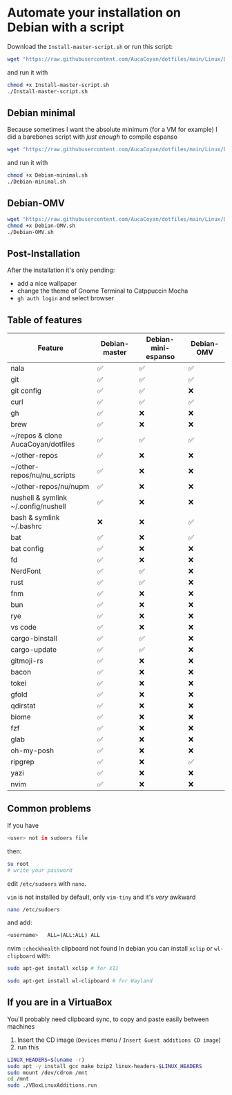 # Automate your installation on Debian with a script

Download the `Install-master-script.sh` or run this script:

```bash
wget "https://raw.githubusercontent.com/AucaCoyan/dotfiles/main/Linux/Debian/Install-master-script.sh" --output-document=Install-master-script.sh
```

and run it with

```bash
chmod +x Install-master-script.sh
./Install-master-script.sh
```

## Debian minimal

Because sometimes I want the absolute minimum (for a VM for example) I did a
barebones script with _just enough_ to compile espanso

```bash
wget "https://raw.githubusercontent.com/AucaCoyan/dotfiles/main/Linux/Debian/Debian-minimal.sh" --output-document=Debian-minimal.sh
```

and run it with

```bash
chmod +x Debian-minimal.sh
./Debian-minimal.sh
```

## Debian-OMV

```bash
wget "https://raw.githubusercontent.com/AucaCoyan/dotfiles/main/Linux/Debian/Debian-OMV.sh" --output-document=Debian-OMV.sh
chmod +x Debian-OMV.sh
./Debian-OMV.sh
```

## Post-Installation

After the installation it's only pending:

- add a nice wallpaper
- change the theme of Gnome Terminal to Catppuccin Mocha
- `gh auth login` and select browser

## Table of features

| Feature                             | Debian-master | Debian-mini-espanso | Debian-OMV |
| ----------------------------------- | ------------- | ------------------- | ---------- |
| nala                                | ✅            | ✅                  | ✅         |
| git                                 | ✅            | ✅                  | ✅         |
| git config                          | ✅            | ✅                  | ❌         |
| curl                                | ✅            | ✅                  | ✅         |
| gh                                  | ✅            | ❌                  | ❌         |
| brew                                | ✅            | ❌                  | ❌         |
| ~/repos & clone AucaCoyan/dotfiles  | ✅            | ✅                  | ✅         |
| ~/other-repos                       | ✅            | ❌                  | ❌         |
| ~/other-repos/nu/nu_scripts         | ✅            | ❌                  | ❌         |
| ~/other-repos/nu/nupm               | ✅            | ❌                  | ❌         |
| nushell & symlink ~/.config/nushell | ✅            | ❌                  | ❌         |
| bash & symlink ~/.bashrc            | ❌            | ❌                  | ✅         |
| bat                                 | ✅            | ❌                  | ✅         |
| bat config                          | ✅            | ❌                  | ❌         |
| fd                                  | ✅            | ❌                  | ❌         |
| NerdFont                            | ✅            | ✅                  | ❌         |
| rust                                | ✅            | ✅                  | ❌         |
| fnm                                 | ✅            | ❌                  | ❌         |
| bun                                 | ✅            | ❌                  | ❌         |
| rye                                 | ✅            | ❌                  | ❌         |
| vs code                             | ✅            | ❌                  | ❌         |
| cargo-binstall                      | ✅            | ✅                  | ❌         |
| cargo-update                        | ✅            | ✅                  | ❌         |
| gitmoji-rs                          | ✅            | ❌                  | ❌         |
| bacon                               | ✅            | ❌                  | ❌         |
| tokei                               | ✅            | ❌                  | ❌         |
| gfold                               | ✅            | ❌                  | ❌         |
| qdirstat                            | ✅            | ❌                  | ❌         |
| biome                               | ✅            | ❌                  | ❌         |
| fzf                                 | ✅            | ❌                  | ❌         |
| glab                                | ✅            | ❌                  | ❌         |
| oh-my-posh                          | ✅            | ❌                  | ❌         |
| ripgrep                             | ✅            | ❌                  | ✅         |
| yazi                                | ✅            | ❌                  | ❌         |
| nvim                                | ✅            | ❌                  | ❌         |

## Common problems

If you have

```bash
<user> not in sudoers file
```

then:

```bash
su root
# write your password
```

edit `/etc/sudoers` with `nano`.

`vim` is not installed by default, only `vim-tiny` and it's _very_ awkward

```bash
nano /etc/sudoers
```

and add:

```bash
<username>   ALL=(ALL:ALL) ALL
```

nvim `:checkhealth` clipboard not found
In debian you can install `xclip` or `wl-clipboard` with:

```bash
sudo apt-get install xclip # for X11
```

```bash
sudo apt-get install wl-clipboard # for Wayland
```

## If you are in a VirtuaBox

You'll probably need clipboard sync, to copy and paste easily between machines

1. Insert the CD image (`Devices` menu / `Insert Guest additions CD image`)
2. run this

```bash
LINUX_HEADERS=$(uname -r)
sudo apt -y install gcc make bzip2 linux-headers-$LINUX_HEADERS
sudo mount /dev/cdrom /mnt
cd /mnt
sudo ./VBoxLinuxAdditions.run
```
